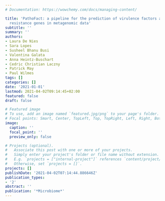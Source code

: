```yaml
---
# Documentation: https://wowchemy.com/docs/managing-content/

title: 'PathoFact: a pipeline for the prediction of virulence factors and antimicrobial
  resistance genes in metagenomic data'
subtitle: ''
summary: ''
authors:
- Laura De Nies
- Sara Lopes
- Susheel Bhanu Busi
- Valentina Galata
- Anna Heintz-Buschart
- Cedric Christian Laczny
- Patrick May
- Paul Wilmes
tags: []
categories: []
date: '2021-01-01'
lastmod: 2021-04-02T09:14:45+02:00
featured: false
draft: false

# Featured image
# To use, add an image named `featured.jpg/png` to your page's folder.
# Focal points: Smart, Center, TopLeft, Top, TopRight, Left, Right, BottomLeft, Bottom, BottomRight.
image:
  caption: ''
  focal_point: ''
  preview_only: false

# Projects (optional).
#   Associate this post with one or more of your projects.
#   Simply enter your project's folder or file name without extension.
#   E.g. `projects = ["internal-project"]` references `content/project/deep-learning/index.md`.
#   Otherwise, set `projects = []`.
projects: []
publishDate: '2021-04-02T07:14:44.886646Z'
publication_types:
- '2'
abstract: ''
publication: '*Microbiome*'
---
```

